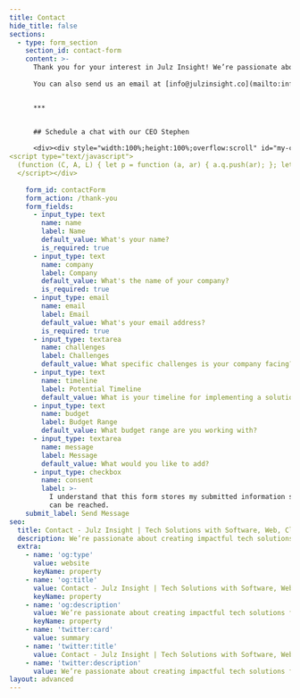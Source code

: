 ```yaml
---
title: Contact
hide_title: false
sections:
  - type: form_section
    section_id: contact-form
    content: >-
      Thank you for your interest in Julz Insight! We’re passionate about creating impactful tech solutions for businesses and individuals alike. Whether you’re looking for managed open-source solutions or custom tech services, we’re here to help. Reach out to us using the form below, and let’s discuss how we can collaborate.
    
      You can also send us an email at [info@julzinsight.co](mailto:info@julzinsight.co).


      ***


      ## Schedule a chat with our CEO Stephen
    
      <div><div style="width:100%;height:100%;overflow:scroll" id="my-cal-inline"></div>
<script type="text/javascript">
  (function (C, A, L) { let p = function (a, ar) { a.q.push(ar); }; let d = C.document; C.Cal = C.Cal || function () { let cal = C.Cal; let ar = arguments; if (!cal.loaded) { cal.ns = {}; cal.q = cal.q || []; d.head.appendChild(d.createElement("script")).src = A; cal.loaded = true; } if (ar[0] === L) { const api = function () { p(api,arguments); }; const namespace = ar[1]; api.q = api.q || []; if(typeof namespace === "string"){cal.ns[namespace] = cal.ns[namespace] || api;p(cal.ns[namespace],ar);p(cal, ["initNamespace", namespace]);} else p(cal, ar); return;} p(cal, ar); }; })(window, "https://app.cal.com/embed/embed.js", "init");Cal("init",  {origin:"https://cal.com"});Cal("inline", {elementOrSelector:"#my-cal-inline",calLink: "julzinsight/1hour",layout: "month_view"}); Cal("ui", {"theme":"dark","styles":{"branding":{"brandColor":"#6320d6"}},"hideEventTypeDetails":false,"layout":"month_view"});
  </script></div>
    
    form_id: contactForm
    form_action: /thank-you
    form_fields:
      - input_type: text
        name: name
        label: Name
        default_value: What's your name?
        is_required: true
      - input_type: text
        name: company
        label: Company
        default_value: What's the name of your company?
        is_required: true
      - input_type: email
        name: email
        label: Email
        default_value: What's your email address?
        is_required: true
      - input_type: textarea
        name: challenges
        label: Challenges
        default_value: What specific challenges is your company facing?
      - input_type: text
        name: timeline
        label: Potential Timeline
        default_value: What is your timeline for implementing a solution?
      - input_type: text
        name: budget
        label: Budget Range
        default_value: What budget range are you working with?
      - input_type: textarea
        name: message
        label: Message
        default_value: What would you like to add?
      - input_type: checkbox
        name: consent
        label: >-
          I understand that this form stores my submitted information so I
          can be reached.
    submit_label: Send Message
seo:
  title: Contact - Julz Insight | Tech Solutions with Software, Web, Cloud & Digital Transformation Expertise
  description: We’re passionate about creating impactful tech solutions for businesses and individuals. Get in touch with us using the form below, and let’s discuss how we can collaborate.
  extra:
    - name: 'og:type'
      value: website
      keyName: property
    - name: 'og:title'
      value: Contact - Julz Insight | Tech Solutions with Software, Web, Cloud & Digital Transformation Expertise
      keyName: property
    - name: 'og:description'
      value: We’re passionate about creating impactful tech solutions for businesses and individuals. Get in touch with us using the form below, and let’s discuss how we can collaborate.
      keyName: property
    - name: 'twitter:card'
      value: summary
    - name: 'twitter:title'
      value: Contact - Julz Insight | Tech Solutions with Software, Web, Cloud & Digital Transformation Expertise
    - name: 'twitter:description'
      value: We’re passionate about creating impactful tech solutions for businesses and individuals. Get in touch with us using the form below, and let’s discuss how we can collaborate.
layout: advanced
---
```

